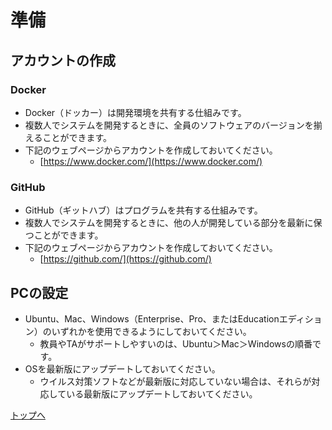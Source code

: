 # 準備
## アカウントの作成
### Docker
- Docker（ドッカー）は開発環境を共有する仕組みです。
- 複数人でシステムを開発するときに、全員のソフトウェアのバージョンを揃えることができます。
- 下記のウェブページからアカウントを作成しておいてください。
  - [https://www.docker.com/](https://www.docker.com/)

### GitHub
- GitHub（ギットハブ）はプログラムを共有する仕組みです。
- 複数人でシステムを開発するときに、他の人が開発している部分を最新に保つことができます。
- 下記のウェブページからアカウントを作成しておいてください。
  - [https://github.com/](https://github.com/)

## PCの設定
- Ubuntu、Mac、Windows（Enterprise、Pro、またはEducationエディション）のいずれかを使用できるようにしておいてください。
  - 教員やTAがサポートしやすいのは、Ubuntu＞Mac＞Windowsの順番です。
- OSを最新版にアップデートしておいてください。
  - ウイルス対策ソフトなどが最新版に対応していない場合は、それらが対応している最新版にアップデートしておいてください。

[トップへ](#)

